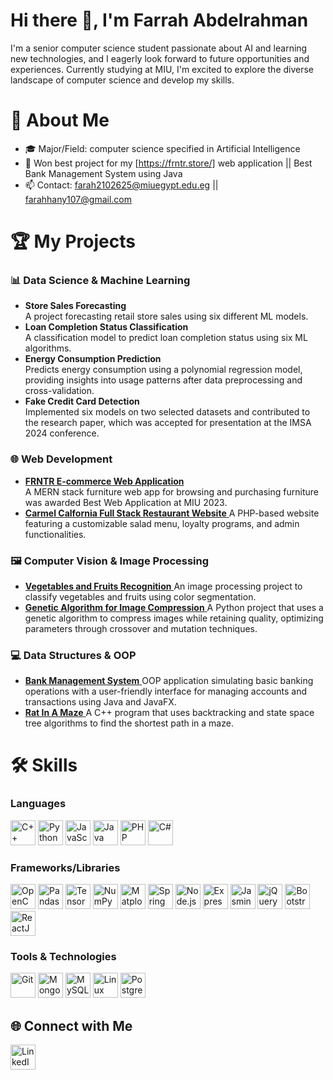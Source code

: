 # Hi there 👋, I'm Farrah Abdelrahman

I'm a senior computer science student passionate about AI and learning new technologies, and I eagerly look forward to future opportunities and experiences. Currently studying at MIU, I'm excited to explore the diverse landscape of computer science and develop my skills.

# 🔭 About Me

- 🎓 Major/Field: computer science specified in Artificial Intelligence
- 🥇 Won best project for my [https://frntr.store/] web application || Best Bank Management System using Java
- 📫 Contact: farah2102625@miuegypt.edu.eg || farahhany107@gmail.com

# 🏆 My Projects 
### 📊 Data Science & Machine Learning
- **Store Sales Forecasting**  
  A project forecasting retail store sales using six different ML models.
- **Loan Completion Status Classification**  
  A classification model to predict loan completion status using six ML algorithms.
- **Energy Consumption Prediction**  
  Predicts energy consumption using a polynomial regression model, providing insights into usage patterns after data preprocessing and cross-validation.
- **Fake Credit Card Detection**  
  Implemented six models on two selected datasets and contributed to the research paper, which was accepted for presentation at the IMSA 2024 conference.

### 🌐 Web Development
- <a href="https://github.com/nouranMo/FRNTR">**FRNTR E-commerce Web Application**</a>  
  A MERN stack furniture web app for browsing and purchasing furniture was awarded Best Web Application at MIU 2023.
- <a href="https://github.com/mennaemam12/Carmel-California"> **Carmel Calfornia Full Stack Restaurant Website**
  </a>
      A PHP-based website featuring a customizable salad menu, loyalty programs, and admin functionalities.



 ### 🖼️ Computer Vision & Image Processing
- <a href="https://github.com/gitfarrah/Vegetables-and-Fruits-Recognition"> **Vegetables and Fruits Recognition**  </a>
  An image processing project to classify vegetables and fruits using color segmentation.
- <a href="https://github.com/gitfarrah/Image-Compression"> **Genetic Algorithm for Image Compression**  </a>
  A Python project that uses a genetic algorithm to compress images while retaining quality, optimizing parameters through crossover and mutation techniques.


### 💻 Data Structures & OOP
- <a href="https://github.com/gitfarrah/Bank-System"> **Bank Management System** </a>
  OOP application simulating basic banking operations with a user-friendly interface for managing accounts and transactions using Java and JavaFX.
- <a href="https://github.com/gitfarrah/Rat-In-A-Maze"> **Rat In A Maze**  </a>
  A C++ program that uses backtracking and state space tree algorithms to find the shortest path in a maze.




# 🛠️ Skills

### Languages
<p>
  <img src="https://cdn.jsdelivr.net/gh/devicons/devicon/icons/cplusplus/cplusplus-original.svg" alt="C++" width="40" height="40"/>
  <img src="https://cdn.jsdelivr.net/gh/devicons/devicon/icons/python/python-original.svg" alt="Python" width="40" height="40"/>
  <img src="https://cdn.jsdelivr.net/gh/devicons/devicon/icons/javascript/javascript-original.svg" alt="JavaScript" width="40" height="40"/>
  <img src="https://cdn.jsdelivr.net/gh/devicons/devicon/icons/java/java-original.svg" alt="Java" width="40" height="40"/>
  <img src="https://cdn.jsdelivr.net/gh/devicons/devicon/icons/php/php-original.svg" alt="PHP" width="40" height="40"/>
  <img src="https://cdn.jsdelivr.net/gh/devicons/devicon/icons/csharp/csharp-original.svg" alt="C#" width="40" height="40"/>
</p>

### Frameworks/Libraries
<p>
  <img src="https://cdn.jsdelivr.net/gh/devicons/devicon/icons/opencv/opencv-original.svg" alt="OpenCV" width="40" height="40"/>
  <img src="https://cdn.jsdelivr.net/gh/devicons/devicon/icons/pandas/pandas-original.svg" alt="Pandas" width="40" height="40"/>
  <img src="https://cdn.jsdelivr.net/gh/devicons/devicon/icons/tensorflow/tensorflow-original.svg" alt="TensorFlow" width="40" height="40"/>
  <img src="https://cdn.jsdelivr.net/gh/devicons/devicon/icons/numpy/numpy-original.svg" alt="NumPy" width="40" height="40"/>
  <img src="https://upload.wikimedia.org/wikipedia/commons/8/84/Matplotlib_icon.svg" alt="Matplotlib" width="40" height="40"/>
  <img src="https://cdn.jsdelivr.net/gh/devicons/devicon/icons/spring/spring-original.svg" alt="Spring Boot" width="40" height="40"/>
  <img src="https://cdn.jsdelivr.net/gh/devicons/devicon/icons/nodejs/nodejs-original.svg" alt="Node.js" width="40" height="40"/>
  <img src="https://cdn.jsdelivr.net/gh/devicons/devicon/icons/express/express-original.svg" alt="Express.js" width="40" height="40"/>
  <img src="https://cdn.jsdelivr.net/gh/devicons/devicon/icons/jasmine/jasmine-original.svg" alt="Jasmine" width="40" height="40"/>
  <img src="https://cdn.jsdelivr.net/gh/devicons/devicon/icons/jquery/jquery-original.svg" alt="jQuery" width="40" height="40"/>
  <img src="https://cdn.jsdelivr.net/gh/devicons/devicon/icons/bootstrap/bootstrap-original.svg" alt="Bootstrap" width="40" height="40"/>
  <img src="https://cdn.jsdelivr.net/gh/devicons/devicon/icons/react/react-original.svg" alt="ReactJS" width="40" height="40"/>
</p>

### Tools & Technologies
<p>
  <img src="https://cdn.jsdelivr.net/gh/devicons/devicon/icons/git/git-original.svg" alt="Git" width="40" height="40"/>
  <img src="https://cdn.jsdelivr.net/gh/devicons/devicon/icons/mongodb/mongodb-original.svg" alt="MongoDB" width="40" height="40"/>
  <img src="https://cdn.jsdelivr.net/gh/devicons/devicon/icons/mysql/mysql-original.svg" alt="MySQL" width="40" height="40"/>
  <img src="https://cdn.jsdelivr.net/gh/devicons/devicon/icons/linux/linux-original.svg" alt="Linux" width="40" height="40"/>
  <img src="https://cdn.jsdelivr.net/gh/devicons/devicon/icons/postgresql/postgresql-original.svg" alt="PostgreSQL" width="40" height="40"/>


</p>



## 🌐 Connect with Me

<p>
  <a href="https://www.linkedin.com/in/farrah-hany">
    <img src="https://cdn.jsdelivr.net/gh/devicons/devicon/icons/linkedin/linkedin-original.svg" alt="LinkedIn" width="40" height="40"/>
  </a>
</p>
